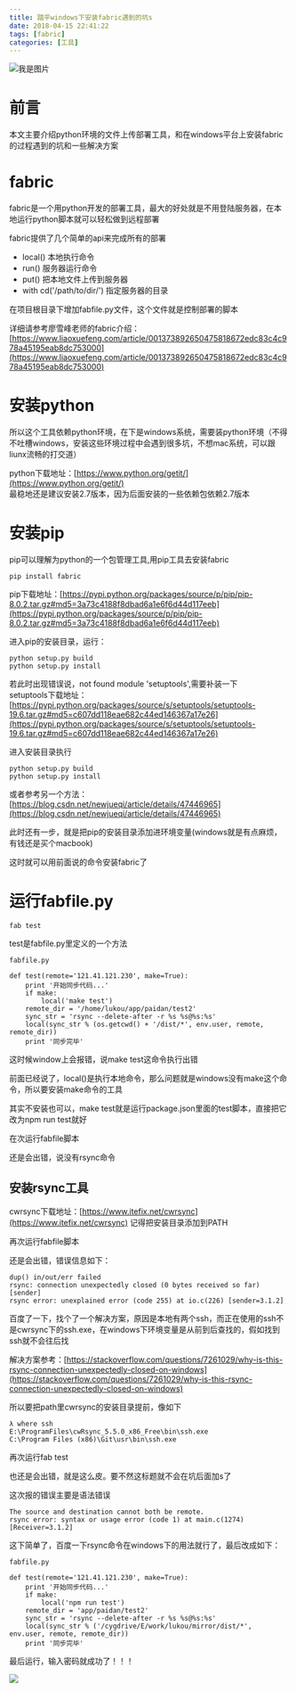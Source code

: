 ```yaml
---
title: 踏平windows下安装fabric遇到的坑s
date: 2018-04-15 22:41:22
tags: [fabric]
categories: [工具]
---
```


![我是图片](https://ss3.bdstatic.com/70cFv8Sh_Q1YnxGkpoWK1HF6hhy/it/u=2127917617,591166268&fm=27&gp=0.jpg)

# 前言
本文主要介绍python环境的文件上传部署工具，和在windows平台上安装fabric的过程遇到的坑和一些解决方案

<!--more-->

# fabric
fabric是一个用python开发的部署工具，最大的好处就是不用登陆服务器，在本地运行python脚本就可以轻松做到远程部署

fabric提供了几个简单的api来完成所有的部署  
* local() 本地执行命令
* run() 服务器运行命令
* put() 把本地文件上传到服务器
* with cd('/path/to/dir/') 指定服务器的目录

在项目根目录下增加fabfile.py文件，这个文件就是控制部署的脚本

详细请参考廖雪峰老师的fabric介绍：[https://www.liaoxuefeng.com/article/001373892650475818672edc83c4c978a45195eab8dc753000](https://www.liaoxuefeng.com/article/001373892650475818672edc83c4c978a45195eab8dc753000)

# 安装python
所以这个工具依赖python环境，在下是windows系统，需要装python环境（不得不吐槽windows，安装这些环境过程中会遇到很多坑，不想mac系统，可以跟liunx流畅的打交道）

python下载地址：[https://www.python.org/getit/](https://www.python.org/getit/)  
最稳地还是建议安装2.7版本，因为后面安装的一些依赖包依赖2.7版本

# 安装pip
pip可以理解为python的一个包管理工具,用pip工具去安装fabric
```
pip install fabric
```

pip下载地址：[https://pypi.python.org/packages/source/p/pip/pip-8.0.2.tar.gz#md5=3a73c4188f8dbad6a1e6f6d44d117eeb](https://pypi.python.org/packages/source/p/pip/pip-8.0.2.tar.gz#md5=3a73c4188f8dbad6a1e6f6d44d117eeb)

进入pip的安装目录，运行：
```
python setup.py build
python setup.py install
```
若此时出现错误说，not found module 'setuptools',需要补装一下  
setuptools下载地址：[https://pypi.python.org/packages/source/s/setuptools/setuptools-19.6.tar.gz#md5=c607dd118eae682c44ed146367a17e26](https://pypi.python.org/packages/source/s/setuptools/setuptools-19.6.tar.gz#md5=c607dd118eae682c44ed146367a17e26)

进入安装目录执行
```
python setup.py build
python setup.py install
```

或者参考另一个方法：[https://blog.csdn.net/newjueqi/article/details/47446965](https://blog.csdn.net/newjueqi/article/details/47446965)

此时还有一步，就是把pip的安装目录添加进环境变量(windows就是有点麻烦，有钱还是买个macbook)

这时就可以用前面说的命令安装fabric了

# 运行fabfile.py

```
fab test
```
test是fabfile.py里定义的一个方法
```
fabfile.py

def test(remote='121.41.121.230', make=True):
    print '开始同步代码...'
    if make:
        local('make test')
    remote_dir = '/home/lukou/app/paidan/test2'
    sync_str = 'rsync --delete-after -r %s %s@%s:%s'
    local(sync_str % (os.getcwd() + '/dist/*', env.user, remote, remote_dir))
    print '同步完毕'
```
这时候window上会报错，说make test这命令执行出错  

前面已经说了，local()是执行本地命令，那么问题就是windows没有make这个命令，所以要安装make命令的工具

其实不安装也可以，make test就是运行package.json里面的test脚本，直接把它改为npm run test就好

在次运行fabfile脚本

还是会出错，说没有rsync命令

## 安装rsync工具
cwrsync下载地址：[https://www.itefix.net/cwrsync](https://www.itefix.net/cwrsync)
记得把安装目录添加到PATH

再次运行fabfile脚本

还是会出错，错误信息如下：
```
dup() in/out/err failed
rsync: connection unexpectedly closed (0 bytes received so far) [sender]
rsync error: unexplained error (code 255) at io.c(226) [sender=3.1.2]
```
百度了一下，找个了一个解决方案，原因是本地有两个ssh，而正在使用的ssh不是cwrsync下的ssh.exe，在windows下环境变量是从前到后查找的，假如找到ssh就不会往后找  

解决方案参考：[https://stackoverflow.com/questions/7261029/why-is-this-rsync-connection-unexpectedly-closed-on-windows](https://stackoverflow.com/questions/7261029/why-is-this-rsync-connection-unexpectedly-closed-on-windows)

所以要把path里cwrsync的安装目录提前，像如下
```
λ where ssh
E:\ProgramFiles\cwRsync_5.5.0_x86_Free\bin\ssh.exe
C:\Program Files (x86)\Git\usr\bin\ssh.exe
```

再次运行fab test

也还是会出错，就是这么皮。要不然这标题就不会在坑后面加s了

这次报的错误主要是语法错误
```
The source and destination cannot both be remote.
rsync error: syntax or usage error (code 1) at main.c(1274) [Receiver=3.1.2]
```

这下简单了，百度一下rsync命令在windows下的用法就行了，最后改成如下：
```
fabfile.py

def test(remote='121.41.121.230', make=True):
    print '开始同步代码...'
    if make:
        local('npm run test')
    remote_dir = 'app/paidan/test2'
    sync_str = 'rsync --delete-after -r %s %s@%s:%s'
    local(sync_str % ('/cygdrive/E/work/lukou/mirror/dist/*', env.user, remote, remote_dir))
    print '同步完毕'
```

最后运行，输入密码就成功了！！！

![](http://p2.so.qhimgs1.com/bdr/_240_/t01b985b931a308278e.jpg)








